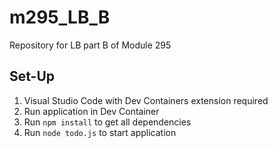 # m295_LB_B
Repository for LB part B of Module 295 

## Set-Up

1. Visual Studio Code with Dev Containers extension required
2. Run application in Dev Container
3. Run `npm install` to get all dependencies
4. Run `node todo.js` to start application
